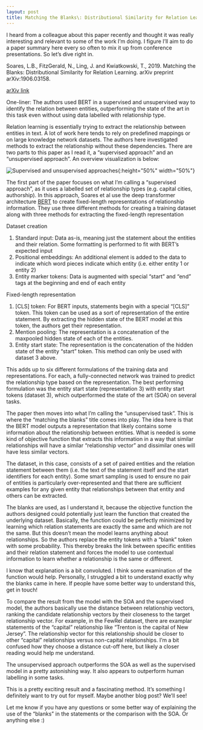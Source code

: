 ```yaml
---
layout: post
title: Matching the Blanks\: Distributional Similarity for Relation Learning
---
```


I heard from a colleague about this paper recently and thought it was really interesting and relevant to some of the work I’m doing.  I figure I’ll aim to do a paper summary here every so often to mix it up from conference presentations.  So let’s dive right in.

Soares, L.B., FitzGerald, N., Ling, J. and Kwiatkowski, T., 2019. Matching the Blanks: Distributional Similarity for Relation Learning. arXiv preprint arXiv:1906.03158.

[arXiv link](https://arxiv.org/abs/1906.03158)

One-liner: The authors used BERT in a supervised and unsupervised way to identify the relation between entities, outperforming the state of the art in this task even without using data labelled with relationship type.

Relation learning is essentially trying to extract the relationship between entities in text.  A lot of work here tends to rely on predefined mappings or on large knowledge network datasets.  The authors here investigated methods to extract the relationship without these dependencies.  There are two parts to this paper as I read it, a “supervised approach” and an “unsupervised approach”.  An overview visualization is below:

![Supervised and unsupervised approaches]({{site.url}}/assets/paper/matchingblanks_1.png){:height="50%" width="50%"}

The first part of the paper focuses on what I’m calling a “supervised approach”, as it uses a labelled set of relationship types (e.g. capital cities, authorship).  In this approach, Soares et al use the deep transformer architecture [BERT](https://arxiv.org/abs/1810.04805) to create fixed-length representations of relationship information.  They use three different methods for creating a training dataset along with three methods for extracting the fixed-length representation

Dataset creation
1.  Standard input: Data as-is, meaning just the statement about the entities and their relation.  Some formatting is performed to fit with BERT’s expected input
2. Positional embeddings: An additional element is added to the data to indicate which word pieces indicate which entity (i.e. either entity 1 or entity 2)
3. Entity marker tokens: Data is augmented with special “start” and “end” tags at the beginning and end of each entity

Fixed-length representation
1. \[CLS\] token: For BERT inputs, statements begin with a special “\[CLS\]” token.  This token can be used as a sort of representation of the entire statement.  By extracting the hidden state of the BERT model at this token, the authors get their representation.
2. Mention pooling: The representation is a concatenation of the maxpooled hidden state of each of the entities.  
3. Entity start state: The representation is the concatenation of the hidden state of the entity “start” token.  This method can only be used with dataset 3 above.

This adds up to six different formulations of the training data and representations.  For each, a fully-connected network was trained to predict the relationship type based on the representation.  The best performing formulation was the entity start state (representation 3) with entity start tokens (dataset 3), which outperformed the state of the art (SOA) on several tasks.  

The paper then moves into what I’m calling the “unsupervised task”.  This is where the “matching the blanks” title comes into play.  The idea here is that the BERT model outputs a representation that likely contains some information about the relationship between entities.  What is needed is some kind of objective function that extracts this information in a way that similar relationships will have a similar “relationship vector” and dissimilar ones will have less similar vectors.

The dataset, in this case, consists of a set of paired entities and the relation statement between them (i.e. the text of the statement itself and the start identifiers for each entity).  Some smart sampling is used to ensure no pair of entities is particularly over-represented and that there are sufficient examples for any given entity that relationships between that entity and others can be extracted.

The blanks are used, as I understand it, because the objective function the authors designed could potentially just learn the function that created the underlying dataset.  Basically, the function could be perfectly minimized by learning which relation statements are exactly the same and which are not the same.  But this doesn’t mean the model learns anything about relationships.  So the authors replace the entity tokens with a “blank” token with some probability.  This thereby breaks the link between specific entities and their relation statement and forces the model to use contextual information to learn whether a relationship is the same or different.

I know that explanation is a bit convoluted.  I think some examination of the function would help.  Personally, I struggled a bit to understand exactly why the blanks came in here.  If people have some better way to understand this, get in touch! 

To compare the result from the model with the SOA and the supervised model, the authors basically use the distance between relationship vectors, ranking the candidate relationship vectors by their closeness to the target relationship vector.  For example, in the FewRel dataset, there are examplar statements of the “capital” relationship like “Trenton is the capital of New Jersey”.  The relationship vector for this relationship should be closer to other “capital” relationships versus non-capital relationships.  I’m a bit confused how they choose a distance cut-off here, but likely a closer reading would help me understand.

The unsupervised approach outperforms the SOA as well as the supervised model in a pretty astonishing way.  It also appears to outperform human labelling in some tasks.

This is a pretty exciting result and a fascinating method.  It’s something I definitely want to try out for myself.  Maybe another blog post? We’ll see!

Let me know if you have any questions or some better way of explaining the use of the “blanks” in the statements or the comparison with the SOA.  Or anything else :)